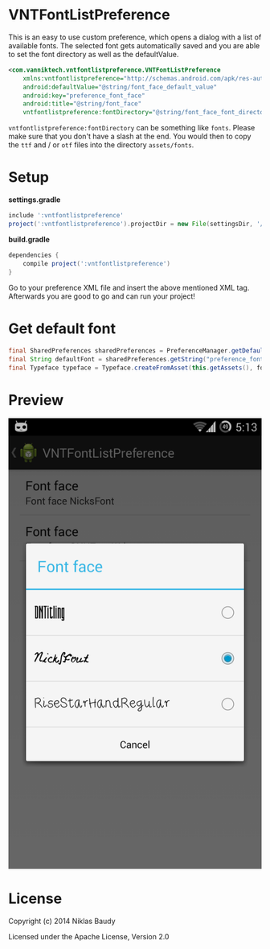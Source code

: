VNTFontListPreference
=====================

This is an easy to use custom preference, which opens a dialog with a list of available fonts. The selected font gets automatically saved and you are able to set the font directory as well as the defaultValue.

```xml
<com.vanniktech.vntfontlistpreference.VNTFontListPreference
    xmlns:vntfontlistpreference="http://schemas.android.com/apk/res-auto"
    android:defaultValue="@string/font_face_default_value"
    android:key="preference_font_face"
    android:title="@string/font_face"
    vntfontlistpreference:fontDirectory="@string/font_face_font_directory" />
```

`vntfontlistpreference:fontDirectory` can be something like `fonts`. Please make sure that you don't have a slash at the end. You would then to copy the `ttf` and / or `otf` files into the directory `assets/fonts`.

# Setup

**settings.gradle**

```groovy
include ':vntfontlistpreference'
project(':vntfontlistpreference').projectDir = new File(settingsDir, '/path/VNTFontListPreference/library')
```

**build.gradle**

```groovy
dependencies {
    compile project(':vntfontlistpreference')
}
```

Go to your preference XML file and insert the above mentioned XML tag. Afterwards you are good to go and can run your project!

# Get default font

```java
final SharedPreferences sharedPreferences = PreferenceManager.getDefaultSharedPreferences(this);
final String defaultFont = sharedPreferences.getString("preference_font_face", this.getString(R.string.font_face_default_value));
final Typeface typeface = Typeface.createFromAsset(this.getAssets(), font);
```

# Preview

![Image of VNTFontListPreference](app/src/main/res/drawable/preview.png)

# License

Copyright (c) 2014 Niklas Baudy

Licensed under the Apache License, Version 2.0